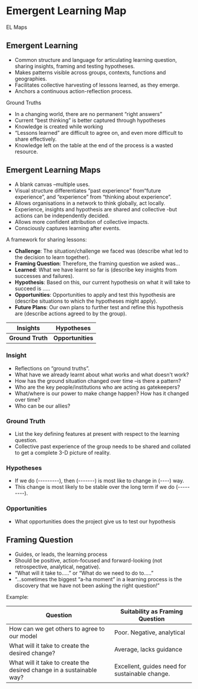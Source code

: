 # Emergent Learning Map

EL Maps

## Emergent Learning

- Common structure and language for articulating learning question, sharing insights, framing and testing hypotheses.
- Makes patterns visible across groups, contexts, functions and geographies.
- Facilitates collective harvesting of lessons learned, as they emerge.
- Anchors a continuous action-reflection process.

Ground Truths

- In a changing world, there are no permanent “right answers”
- Current “best thinking” is better captured through hypotheses
- Knowledge is created while working
- “Lessons learned” are difficult to agree on, and even more difficult to share effectively.
- Knowledge left on the table at the end of the process is a wasted resource.

## Emergent Learning Maps 

- A blank canvas –multiple uses.
- Visual structure differentiates “past experience” from“future experience”, and “experience” from “thinking about experience”.
- Allows organisations in a network to think globally, act locally.
- Experience, insights and hypothesis are shared and collective -but actions can be independently decided.
- Allows more confident attribution of collective impacts.
- Consciously captures learning after events.

A framework for sharing lessons:

- **Challenge**: The situation/challenge we faced was (describe what led to the decision to learn together).
- **Framing Question**: Therefore, the framing question we asked was...
- **Learned**: What we have learnt so far is (describe key insights from successes and failures).
- **Hypothesis**: Based on this, our current hypothesis on what it will take to succeed is …..
- **Opportunities**: Opportunities to apply and test this hypothesis are (describe situations to which the hypotheses might apply).
- **Future Plans**: Our own plans to further test and refine this hypothesis are (describe actions agreed to by the group).

| Insights         | Hypotheses        |
| ---------------- | ----------------- |
| **Ground Truth** | **Opportunities** |

### Insight

- Reflections on “ground truths”.
- What have we already learnt about what works and what doesn't work?
- How has the ground situation changed over time –is there a pattern?
- Who are the key people/institutions who are acting as gatekeepers?
- What/where is our power to make change happen? How has it changed over time?
- Who can be our allies?

### Ground  Truth

- List the key defining features at present with respect to the learning question.
- Collective past experience of the group needs to be shared and collated to get a complete 3-D picture of reality.

### Hypotheses

- If we do (---------), then (-------) is most like to change in (----) way.
- This change is most likely to be stable over the long term if we do (---------).

### Opportunities

- What opportunities does the project give us to test our hypothesis

## Framing Question

- Guides, or leads, the learning process
- Should be positive, action-focused and forward-looking (not retrospective, analytical, negative).
- “What will it take to.....” or “What do we need to do to.....”
- “...sometimes the biggest “a-ha moment” in a learning process is the discovery that we have not been asking the right question!”

Example:

| Question                                                     | Suitability as Framing Question                |
| ------------------------------------------------------------ | ---------------------------------------------- |
| How can we get others to agree to our model                  | Poor.  Negative, analytical                    |
| What will it take to create the desired change?              | Average, lacks guidance                        |
| What will it take to create the desired change in a sustainable way? | Excellent, guides need for sustainable change. |